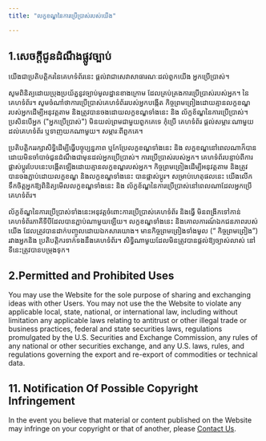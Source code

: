 ```yaml
---
title: "លក្ខខណ្ឌនៃការប្រេីប្រាស់របស់យេីង"

---
```

## 1.សេចក្តីជូនដំណឹងផ្លូវច្បាប់

យើងជាប្រតិបត្តិករនៃគេហទំព័រនេះ ផ្តល់វាជាសេវាសាធារណៈដល់ពួកយើង
អ្នកប្រើប្រាស់។

សូមពិនិត្យដោយប្រុងប្រយ័ត្ននូវច្បាប់មូលដ្ឋានខាងក្រោម ដែលគ្រប់គ្រងការប្រើប្រាស់របស់អ្នក។
នៃគេហទំព័រ។ សូមចំណាំថាការប្រើប្រាស់គេហទំព័ររបស់អ្នកបង្កើត
កិច្ចព្រមព្រៀងដោយគ្មានលក្ខខណ្ឌរបស់អ្នកដើម្បីអនុវត្តតាម និងត្រូវបានចងដោយលក្ខខណ្ឌទាំងនេះ និង
ល័ក្ខខ័ណ្ឌនៃការប្រើប្រាស់។ ប្រសិនបើអ្នក ("អ្នកប្រើប្រាស់") មិនយល់ព្រមជាមួយពួកគេទេ កុំប្រើ
គេហទំព័រ ផ្តល់សម្ភារៈណាមួយដល់គេហទំព័រ ឬទាញយកណាមួយ។
សម្ភារៈពីពួកគេ។

ប្រតិបត្តិកររក្សាសិទ្ធិដើម្បីធ្វើបច្ចុប្បន្នភាព ឬកែប្រែលក្ខខណ្ឌទាំងនេះ និង
លក្ខខណ្ឌនៅពេលណាក៏បានដោយមិនចាំបាច់ជូនដំណឹងជាមុនដល់អ្នកប្រើប្រាស់។ ការប្រើប្រាស់របស់អ្នក។
គេហទំព័រ​បន្ទាប់​ពី​ការ​ផ្លាស់​ប្តូរ​បែប​នេះ​បង្កើត​ឡើង​ដោយ​គ្មាន​លក្ខខណ្ឌ​របស់​អ្នក។
កិច្ចព្រមព្រៀងដើម្បីអនុវត្តតាម និងត្រូវបានចងភ្ជាប់ដោយលក្ខខណ្ឌ និងលក្ខខណ្ឌទាំងនេះ
បានផ្លាស់ប្តូរ។ សម្រាប់ហេតុផលនេះ យើងលើកទឹកចិត្តអ្នកឱ្យពិនិត្យមើលលក្ខខណ្ឌទាំងនេះ និង
ល័ក្ខខ័ណ្ឌនៃការប្រើប្រាស់នៅពេលណាដែលអ្នកប្រើគេហទំព័រ។

ល័ក្ខខ័ណ្ឌនៃការប្រើប្រាស់ទាំងនេះអនុវត្តចំពោះការប្រើប្រាស់គេហទំព័រ និងធ្វើ
មិនពង្រីកទៅកាន់គេហទំព័រភាគីទីបីដែលបានភ្ជាប់ណាមួយឡើយ។ លក្ខខណ្ឌទាំងនេះ
និងគោលការណ៍ឯកជនភាពរបស់យើង ដែលត្រូវបានដាក់បញ្ចូលដោយឯកសារយោង។
មានកិច្ចព្រមព្រៀងទាំងមូល (“ កិច្ចព្រមព្រៀង”) រវាងអ្នកនិង
ប្រតិបត្តិករទាក់ទងនឹងគេហទំព័រ។ សិទ្ធិណាមួយដែលមិនត្រូវបានផ្តល់ឱ្យច្បាស់លាស់
នៅទីនេះត្រូវបានបម្រុងទុក។

## 2.Permitted and Prohibited Uses

You may use the Website for the sole purpose of sharing and
exchanging ideas with other Users. You may not use the the Website to
violate any applicable local, state, national, or international law,
including without limitation any applicable laws relating to antitrust
or other illegal trade or business practices, federal and state
securities laws, regulations promulgated by the U.S. Securities and
Exchange Commission, any rules of any national or other securities
exchange, and any U.S. laws, rules, and regulations governing the export
and re-export of commodities or technical data.

## 11. Notification Of Possible Copyright Infringement

In the event you believe that material or content published on the
Website may infringe on your copyright or that of another, please
<a href="#">Contact Us</a>.
